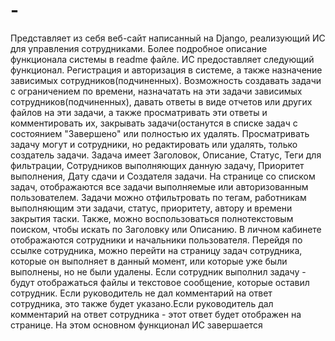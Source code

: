# -
  Представляет из себя веб-сайт написанный на Django, реализующий ИС для управления сотрудниками. Более подробное описание функционала системы в readme файле.
  ИС предоставляет следующий функционал.
  Регистрация и авторизация в системе, а также назначение зависимых сотрудников(подчиненных).
  Возможность создавать задачи с ограничением по времени, назначатать на эти задачи зависимых сотрудников(подчиненных), давать ответы в виде отчетов или других файлов на эти задачи, а также просматривать эти ответы и комментировать их, закрывать задачи(останутся в списке задач с состоянием "Завершено" или полностью их удалять. Просматривать задачу могут и сотрудники, но редактировать или удалять, только создатель задачи.
  Задача имеет Заголовок, Описание, Статус, Теги для фильтрации, Сотрудников выполняющих данную задачу, Приоритет выполнения, Дату сдачи и Создателя задачи.
  На странице со списком задач, отображаются все задачи выполняемые или авторизованным пользователем.
  Задачи можно отфильтровать по тегам, работникам выполняющим эти задачи, статус, приоритету, автору и времени закрытия таски. Также, можно воспользоваться полнотекстовым поиском, чтобы искать по Заголовку или Описанию.
  В личном кабинете отображаются сотрудники и начальники пользователя. 
  Перейдя по ссылке сотрудника, можно перейти на страницу задач сотрудника, которые он выполняет в данный момент, или которые уже были выполнены, но не были удалены. Если сотрудник выполнил задачу - будут отображаться файлы и текстовое сообщение, которые оставил сотрудник. Если руководитель не дал комментарий на ответ сотрудника, это также будет указано.Если руководитель дал комментарий на ответ сотрудника - этот ответ будет отображен на странице.
  На этом основном функционал ИС завершается
